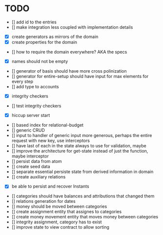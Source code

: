 # TODO

- [] add id to the entries
- [] make integration less coupled with implementation details
- [x] create generators as mirrors of the domain
- [x] create properties for the domain
- [] how to require the domain everywhere? AKA the specs
- [x] names should not be empty
- [] generator of basis should have more cross polinization
- [] generator for entire-setup should have input for max elements for every step
- [] add type to accounts
- [x] integrity checkers
- [] test integrity checkers
- [x] hiccup server start
- [] based index for relational-budget
- [] generic CRUD
- [] input to handler of generic input more generous, perhaps the entire request with new key, use interceptors
- [] have last of each in the state always to use for validation, maybe
- [] improve the architecture for get-state instead of just the function, maybe interceptor
- [] persist data from atom
- [] create seed data
- [] separate essential persiste state from derived information in domain
- [] create auxiliary relations
- [x] be able to persist and recover Instants
- [] categories should have balances and attributions that changed them
- [] relations generation for dates
- [] money should be moved between categories
- [] create assignment entity that assignes to categories
- [] create money movement entity that moves money between categories
- [] integrity assignment, category has to exist
- [] improve state to view contract to allow sorting
